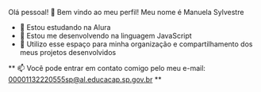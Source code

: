 Olá pessoal! 👋
Bem vindo ao meu perfil!
Meu nome é Manuela Sylvestre 

- 🔭 Estou estudando na Alura
- 🌱 Estou me desenvolvendo na linguagem JavaScript
- 👯 Utilizo esse espaço para minha organização e compartilhamento dos meus projetos desenvolvidos

** 📫 Você pode entrar em contato comigo pelo meu e-mail: 00001132220555sp@al.educacap.sp.gov.br **

